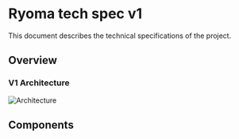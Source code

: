 
# Ryoma tech spec v1

This document describes the technical specifications of the project.

## Overview

### V1 Architecture

![Architecture](Architecture_v1.png)

## Components
